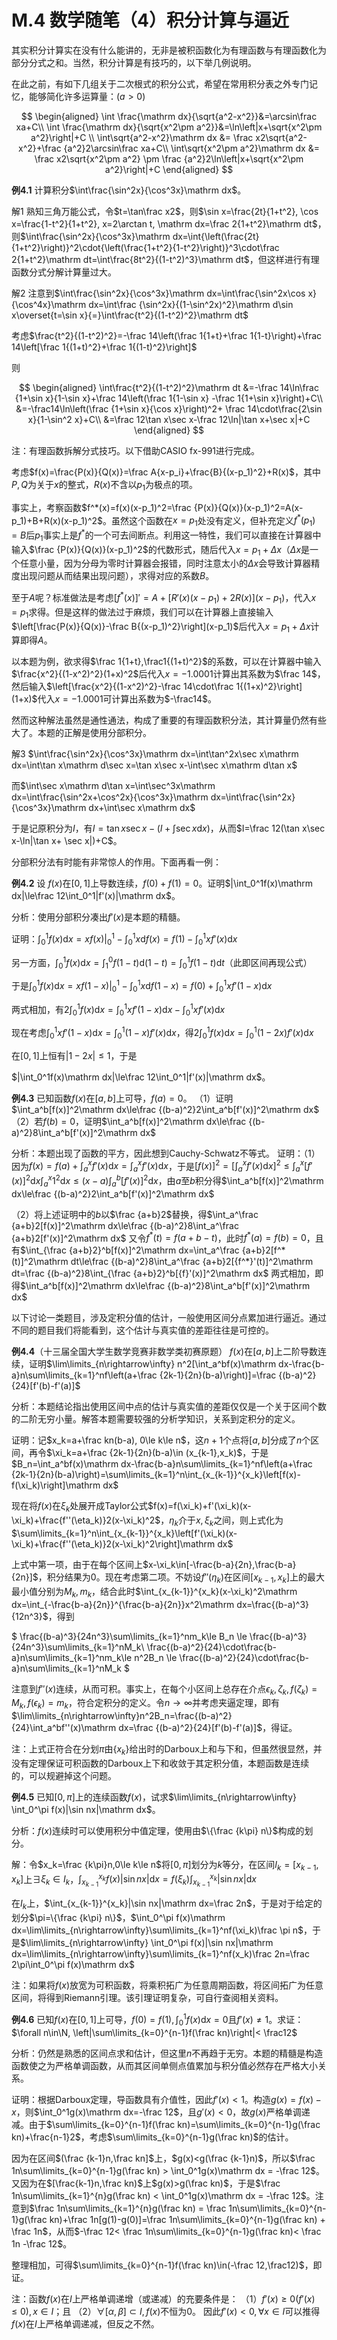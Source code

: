 # M.4 数学随笔（4）积分计算与逼近

其实积分计算实在没有什么能讲的，无非是被积函数化为有理函数与有理函数化为部分分式之和。当然，积分计算是有技巧的，以下举几例说明。

在此之前，有如下几组关于二次根式的积分公式，希望在常用积分表之外专门记忆，能够简化许多运算量：$(a>0)$

$$
\begin{aligned}
\int \frac{\mathrm dx}{\sqrt{a^2-x^2}}&=\arcsin\frac xa+C\\
\int \frac{\mathrm dx}{\sqrt{x^2\pm a^2}}&=\ln\left|x+\sqrt{x^2\pm a^2}\right|+C \\
\int\sqrt{a^2-x^2}\mathrm dx &= \frac x2\sqrt{a^2-x^2}+\frac {a^2}2\arcsin\frac xa+C\\
\int\sqrt{x^2\pm a^2}\mathrm dx &= \frac x2\sqrt{x^2\pm a^2} \pm \frac {a^2}2\ln\left|x+\sqrt{x^2\pm a^2}\right|+C
\end{aligned}
$$

**例4.1** 计算积分$\int\frac{\sin^2x}{\cos^3x}\mathrm dx$。

解1 熟知三角万能公式，令$t=\tan\frac x2$，则$\sin x=\frac{2t}{1+t^2}, \cos x=\frac{1-t^2}{1+t^2}, x=2\arctan t, \mathrm dx=\frac 2{1+t^2}\mathrm dt$，则$\int\frac{\sin^2x}{\cos^3x}\mathrm dx=\int{\left(\frac{2t}{1+t^2}\right)}^2\cdot{\left(\frac{1+t^2}{1-t^2}\right)}^3\cdot\frac 2{1+t^2}\mathrm dt=\int\frac{8t^2}{(1-t^2)^3}\mathrm dt$，但这样进行有理函数分式分解计算量过大。

解2 注意到$\int\frac{\sin^2x}{\cos^3x}\mathrm dx=\int\frac{\sin^2x\cos x}{\cos^4x}\mathrm dx=\int\frac {\sin^2x}{(1-\sin^2x)^2}\mathrm d\sin x\overset{t=\sin x}{=}\int\frac{t^2}{(1-t^2)^2}\mathrm dt$

考虑$\frac{t^2}{(1-t^2)^2}=-\frac 14\left(\frac 1{1+t}+\frac 1{1-t}\right)+\frac 14\left[\frac 1{(1+t)^2}+\frac 1{(1-t)^2}\right]$

则

$$
\begin{aligned}
\int\frac{t^2}{(1-t^2)^2}\mathrm dt
&=-\frac 14\ln\frac {1+\sin x}{1-\sin x}+\frac 14\left(\frac 1{1-\sin x}
-\frac 1{1+\sin x}\right)+C\\
&=-\frac14\ln\left(\frac {1+\sin x}{\cos x}\right)^2+
\frac 14\cdot\frac{2\sin x}{1-\sin^2 x}+C\\
&=\frac 12\tan x\sec x-\frac 12\ln|\tan x+\sec x|+C
\end{aligned}
$$

注：有理函数拆解分式技巧。以下借助CASIO fx-991进行完成。

考虑$f(x)=\frac{P(x)}{Q(x)}=\frac A{x-p_i}+\frac{B}{(x-p_1)^2}+R(x)$，其中$P,Q$为关于$x$的整式，$R(x)$不含以$p_1$为极点的项。

事实上，考察函数$f^*(x)=f(x)(x-p_1)^2=\frac {P(x)}{Q(x)}(x-p_1)^2=A(x-p_1)+B+R(x)(x-p_1)^2$。虽然这个函数在$x=p_1$处没有定义，但补充定义$f^*(p_1)=B$后$p_1$事实上是$f^*$的一个可去间断点。利用这一特性，我们可以直接在计算器中输入$\frac {P(x)}{Q(x)}(x-p_1)^2$的代数形式，随后代入$x=p_1+\Delta x$（$\Delta x$是一个任意小量，因为分母为零时计算器会报错，同时注意太小的$\Delta x$会导致计算器精度出现问题从而结果出现问题），求得对应的系数$B$。

至于$A$呢？标准做法是考虑$[f^*(x)]'=A+[R'(x)(x-p_1)+2R(x)](x-p_1)$，代入$x=p_1$求得。但是这样的做法过于麻烦，我们可以在计算器上直接输入$\left[\frac{P(x)}{Q(x)}-\frac B{(x-p_1)^2}\right](x-p_1)$后代入$x=p_1+\Delta x$计算即得$A$。

以本题为例，欲求得$\frac 1{1+t},\frac1{(1+t)^2}$的系数，可以在计算器中输入$\frac{x^2}{(1-x^2)^2}(1+x)^2$后代入$x=-1.0001$计算出其系数为$\frac 14$，然后输入$\left[\frac{x^2}{(1-x^2)^2}-\frac 14\cdot\frac 1{(1+x)^2}\right](1+x)$代入$x=-1.0001$可计算出系数为$-\frac14$。

然而这种解法虽然是通性通法，构成了重要的有理函数积分法，其计算量仍然有些大了。本题的正解是使用分部积分。

解3 $\int\frac{\sin^2x}{\cos^3x}\mathrm dx=\int\tan^2x\sec x\mathrm dx=\int\tan x\mathrm d\sec x=\tan x\sec x-\int\sec x\mathrm d\tan x$

而$\int\sec x\mathrm d\tan x=\int\sec^3x\mathrm dx=\int\frac{\sin^2x+\cos^2x}{\cos^3x}\mathrm dx=\int\frac{\sin^2x}{\cos^3x}\mathrm dx+\int\sec x\mathrm dx$

于是记原积分为$I$，有$I=\tan x\sec x-(I+\int\sec x\mathrm dx)$，从而$I=\frac 12(\tan x\sec x-\ln|\tan x+ \sec x|)+C$。

分部积分法有时能有非常惊人的作用。下面再看一例：

**例4.2** 设 $f(x)$在$[0,1]$上导数连续，$f(0)+f(1)=0$。证明$|\int_0^1f(x)\mathrm dx|\le\frac 12\int_0^1|f'(x)|\mathrm dx$。

分析：使用分部积分凑出$f'(x)$是本题的精髓。

证明：$\int_0^1f(x)\mathrm dx=xf(x)|_0^1-\int_0^1x\mathrm df(x)=f(1)-\int_0^1xf'(x)\mathrm dx$

另一方面，$\int_0^1f(x)\mathrm dx=\int_1^0f(1-t)\mathrm d(1-t)=\int_0^1f(1-t)\mathrm dt$（此即区间再现公式）

于是$\int_0^1f(x)\mathrm dx=xf(1-x)|_0^1-\int_0^1x\mathrm df(1-x)=f(0)+\int_0^1xf'(1-x)\mathrm dx$

两式相加，有$2\int_0^1f(x)\mathrm dx=\int_0^1xf'(1-x)\mathrm dx-\int_0^1xf'(x)\mathrm dx$

现在考虑$\int_0^1xf'(1-x)\mathrm dx=\int_0^1(1-x)f'(x)\mathrm dx$，得$2\int_0^1f(x)\mathrm dx=\int_0^1(1-2x)f'(x)\mathrm dx$

在$[0,1]$上恒有$|1-2x|\le1$，于是

$|\int_0^1f(x)\mathrm dx|\le\frac 12\int_0^1|f'(x)|\mathrm dx$。

**例4.3** 已知函数$f(x)$在$[a,b]$上可导，$f(a)=0$。
（1）证明$\int_a^b[f(x)]^2\mathrm dx\le\frac {(b-a)^2}2\int_a^b[f'(x)]^2\mathrm dx$
（2）若$f(b)=0$，证明$\int_a^b[f(x)]^2\mathrm dx\le\frac {(b-a)^2}8\int_a^b[f'(x)]^2\mathrm dx$

分析：本题出现了函数的平方，因此想到Cauchy-Schwatz不等式。
证明：（1）因为$f(x)=f(a)+\int_a^xf'(x)\mathrm dx=\int_a^xf'(x)\mathrm dx$，于是$[f(x)]^2=[\int_a^xf'(x)\mathrm dx]^2\le\int_a^x[f'(x)]^2\mathrm dx\int_a^x1^2\mathrm dx\le(x-a)\int_a^b[f'(x)]^2\mathrm dx$，由$a$至$b$积分得$\int_a^b[f(x)]^2\mathrm dx\le\frac {(b-a)^2}2\int_a^b[f'(x)]^2\mathrm dx$

（2）将上述证明中的$b$以$\frac {a+b}2$替换，得$\int_a^\frac {a+b}2[f(x)]^2\mathrm dx\le\frac {(b-a)^2}8\int_a^\frac {a+b}2[f'(x)]^2\mathrm dx$
又令$f^*(t)=f(a+b-t)$，此时$f^*(a)=f(b)=0$，且有$\int_{\frac {a+b}2}^b[f(x)]^2\mathrm dx=\int_a^\frac {a+b}2[f^*(t)]^2\mathrm dt\le\frac {(b-a)^2}8\int_a^\frac {a+b}2[{f^*}'(t)]^2\mathrm dt=\frac {(b-a)^2}8\int_{\frac {a+b}2}^b[{f}'(x)]^2\mathrm dx$
两式相加，即得$\int_a^b[f(x)]^2\mathrm dx\le\frac {(b-a)^2}8\int_a^b[f'(x)]^2\mathrm dx$

以下讨论一类题目，涉及定积分值的估计，一般使用区间分点累加进行逼近。通过不同的题目我们将能看到，这个估计与真实值的差距往往是可控的。

**例4.4**（十三届全国大学生数学竞赛非数学类初赛原题） $f(x)$在$[a,b]$上二阶导数连续，证明$\lim\limits_{n\rightarrow\infty} n^2[\int_a^bf(x)\mathrm dx-\frac{b-a}n\sum\limits_{k=1}^nf\left(a+\frac {2k-1}{2n}(b-a)\right)]=\frac {(b-a)^2}{24}[f'(b)-f'(a)]$

分析：本题结论指出使用区间中点的估计与真实值的差距仅仅是一个关于区间个数的二阶无穷小量。解答本题需要较强的分析学知识，关系到定积分的定义。

证明：记$x_k=a+\frac kn(b-a), 0\le k\le n$，这$n+1$个点将$[a,b]$分成了$n$个区间，再令$\xi_k=a+\frac {2k-1}{2n}(b-a)\in (x_{k-1},x_k)$，于是$B_n=\int_a^bf(x)\mathrm dx-\frac{b-a}n\sum\limits_{k=1}^nf\left(a+\frac {2k-1}{2n}(b-a)\right)=\sum\limits_{k=1}^n\int_{x_{k-1}}^{x_k}\left[f(x)-f(\xi_k)\right]\mathrm dx$

现在将$f(x)$在$\xi_k$处展开成Taylor公式$f(x)=f(\xi_k)+f'(\xi_k)(x-\xi_k)+\frac{f''(\eta_k)}2(x-\xi_k)^2$，$\eta_k$介于$x,\xi_k$之间，则上式化为$\sum\limits_{k=1}^n\int_{x_{k-1}}^{x_k}\left[f'(\xi_k)(x-\xi_k)+\frac{f''(\eta_k)}2(x-\xi_k)^2\right]\mathrm dx$

上式中第一项，由于在每个区间上$x-\xi_k\in[-\frac{b-a}{2n},\frac{b-a}{2n}]$，积分结果为$0$。现在考虑第二项。不妨设$f''(\eta_k)$在区间$[x_{k-1},x_k]$上的最大最小值分别为$M_k,m_k$，结合此时$\int_{x_{k-1}}^{x_k}(x-\xi_k)^2\mathrm dx=\int_{-\frac{b-a}{2n}}^{\frac{b-a}{2n}}x^2\mathrm dx=\frac{(b-a)^3}{12n^3}$，得到

$
\frac{(b-a)^3}{24n^3}\sum\limits_{k=1}^nm_k\le B_n \le 
\frac{(b-a)^3}{24n^3}\sum\limits_{k=1}^nM_k\\
\frac{(b-a)^2}{24}\cdot\frac{b-a}n\sum\limits_{k=1}^nm_k\le n^2B_n \le 
\frac{(b-a)^2}{24}\cdot\frac{b-a}n\sum\limits_{k=1}^nM_k
$

注意到$f''(x)$连续，从而可积。事实上，在每个小区间上总存在介点$\epsilon_k,\zeta_k,f(\zeta_k)=M_k,f(\epsilon_k)=m_k$，符合定积分的定义。令$n\rightarrow\infty$并考虑夹逼定理，即有$\lim\limits_{n\rightarrow\infty}n^2B_n=\frac{(b-a)^2}{24}\int_a^bf''(x)\mathrm dx=\frac {(b-a)^2}{24}[f'(b)-f'(a)]$，得证。

注：上式正符合在分划$\pi$由$\{x_k\}$给出时的Darboux上和与下和，但虽然很显然，并没有定理保证可积函数的Darboux上下和收敛于其定积分值，本题函数是连续的，可以规避掉这个问题。

**例4.5** 已知$[0,\pi]$上的连续函数$f(x)$，试求$\lim\limits_{n\rightarrow\infty} \int_0^\pi f(x)|\sin nx|\mathrm dx$。

分析：$f(x)$连续时可以使用积分中值定理，使用由$\{\frac {k\pi} n\}$构成的划分。

解：令$x_k=\frac {k\pi}n,0\le k\le n$将$[0,\pi]$划分为$k$等分，在区间$I_k=[x_{k-1},x_k]$上$\exists \xi_k\in I_k$，$\int_{x_{k-1}}^{x_k}f(x)|\sin nx|\mathrm dx=f(\xi_k)\int_{x_{k-1}}^{x_k}|\sin nx|\mathrm dx$

在$I_k$上，$\int_{x_{k-1}}^{x_k}|\sin nx|\mathrm dx=\frac 2n$，于是对于给定的划分$\pi=\{\frac {k\pi} n\}$，$\int_0^\pi f(x)\mathrm dx=\lim\limits_{n\rightarrow\infty}\sum\limits_{k=1}^nf(\xi_k)\frac \pi n$，于是$\lim\limits_{n\rightarrow\infty} \int_0^\pi f(x)|\sin nx|\mathrm dx=\lim\limits_{n\rightarrow\infty}\sum\limits_{k=1}^nf(x_k)\frac 2n=\frac 2\pi\int_0^\pi f(x)\mathrm dx$

注：如果将$f(x)$放宽为可积函数，将乘积拓广为任意周期函数，将区间拓广为任意区间，将得到Riemann引理。该引理证明复杂，可自行查阅相关资料。

**例4.6** 已知$f(x)$在$[0,1]$上可导，$f(0)=f(1),\int_0^1f(x)\mathrm dx=0$且$f'(x)\ne 1$。求证：$\forall n\in\N, \left|\sum\limits_{k=0}^{n-1}f(\frac kn)\right|< \frac12$

分析：仍然是熟悉的区间点求和估计，但这里$n$不再趋于无穷。本题的精髓是构造函数使之为严格单调函数，从而其区间单侧点值累加与积分值必然存在严格大小关系。

证明：根据Darboux定理，导函数具有介值性，因此$f'(x)<1$。构造$g(x)=f(x)-x$，则$\int_0^1g(x)\mathrm dx=-\frac 12$，且$g'(x)<0$，故$g(x)$严格单调递减。由于$\sum\limits_{k=0}^{n-1}f(\frac kn)=\sum\limits_{k=0}^{n-1}g(\frac kn)+\frac{n-1}2$，考虑$\sum\limits_{k=0}^{n-1}g(\frac kn)$的估计。

因为在区间$(\frac {k-1}n,\frac kn]$上，$g(x)<g(\frac {k-1}n)$，所以$\frac 1n\sum\limits_{k=0}^{n-1}g(\frac kn) > \int_0^1g(x)\mathrm dx = -\frac 12$。又因为在$[\frac{k-1}n,\frac kn)$上$g(x)>g(\frac kn)$，于是$\frac 1n\sum\limits_{k=1}^{n}g(\frac kn) < \int_0^1g(x)\mathrm dx = -\frac 12$。注意到$\frac 1n\sum\limits_{k=1}^{n}g(\frac kn) = \frac 1n\sum\limits_{k=0}^{n-1}g(\frac kn)+\frac 1n[g(1)-g(0)]=\frac 1n\sum\limits_{k=0}^{n-1}g(\frac kn) + \frac 1n$，从而$-\frac 12< \frac 1n\sum\limits_{k=0}^{n-1}g(\frac kn)< \frac 1n -\frac 12$。

整理相加，可得$\sum\limits_{k=0}^{n-1}f(\frac kn)\in(-\frac 12,\frac12)$，即证。

注：函数$f(x)$在$I$上严格单调递增（或递减）的充要条件是：
（1）$f'(x)\ge 0 (f'(x)\le0),x\in I$；且
（2）$\forall [\alpha,\beta] \subset I, f(x)$不恒为$0$。
因此$f'(x)<0,\forall x\in I$可以推得$f(x)$在$I$上严格单调递减，但反之不然。